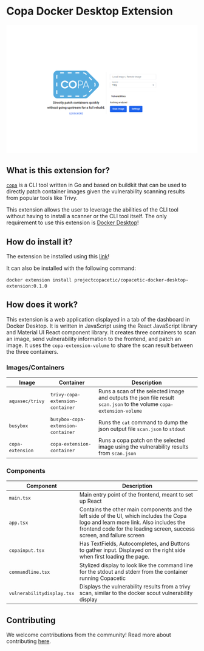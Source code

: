 # Copa Docker Desktop Extension

![starting page for the extension](https://raw.githubusercontent.com/jgrer/copa-extension/dockerfile-label-documentation/.github/images/demo1.png)

## What is this extension for?

[`copa`](https://github.com/project-copacetic/copacetic) is a CLI tool written in Go and based on buildkit that can be used to directly patch container images given the vulnerability scanning results from popular tools like Trivy. 

This extension allows the user to leverage the abilities of the CLI tool without having to install a scanner or the CLI tool itself. The only requirement to use this extension is [Docker Desktop](https://docs.docker.com/desktop/)! 

## How do install it?

The extension be installed using this [link](https://open.docker.com/extensions/marketplace?extensionId=projectcopacetic/copacetic-docker-desktop-extension&tag=0.1.0)! 

It can also be installed with the following command:

```
docker extension install projectcopacetic/copacetic-docker-desktop-extension:0.1.0
```

## How does it work?

This extension is a web application displayed in a tab of the dashboard in Docker Desktop. It is written in JavaScript using the React JavaScript library and Material UI React component library. It creates three containers to scan an image, send vulnerability information to the frontend, and patch an image. It uses the `copa-extension-volume` to share the scan result between the three containers.

### Images/Containers

|Image | Container        | Description                                                                                                          |
| -----|------------- | ---------------------------------------------------------------------------------------------------------------------|
|`aquasec/trivy`| `trivy-copa-extension-container`          | Runs a scan of the selected image and outputs the json file result `scan.json` to the volume `copa-extension-volume` |
| `busybox`| `busybox-copa-extension-container`          | Runs the `cat` command to dump the json output file `scan.json` to `stdout`|
|`copa-extension` | `copa-extension-container`     | Runs a copa patch on the selected image using the vulnerability results from `scan.json` |

### Components

| Component           | Description                                                                                                          |
| ------------------- | ---------------------------------------------------------------------------------------------------------------------|
| `main.tsx`          | Main entry point of the frontend, meant to set up React                                                              |
| `app.tsx`           | Contains the other main components and the left side of the UI, which includes the Copa logo and learn more link. Also includes the frontend code for the loading screen, success screen, and failure screen
| `copainput.tsx`     | Has TextFields, Autocompletes, and Buttons to gather input. Displayed on the right side when first loading the page. |
| `commandline.tsx`   | Stylized display to look like the command line for the stdout and stderr from the container running Copacetic        |
| `vulnerabilitydisplay.tsx`| Displays the vulnerability results from a trivy scan, similar to the docker scout vulnerability display|

## Contributing

We welcome contributions from the community! Read more about contributing [here](contributing.md).
